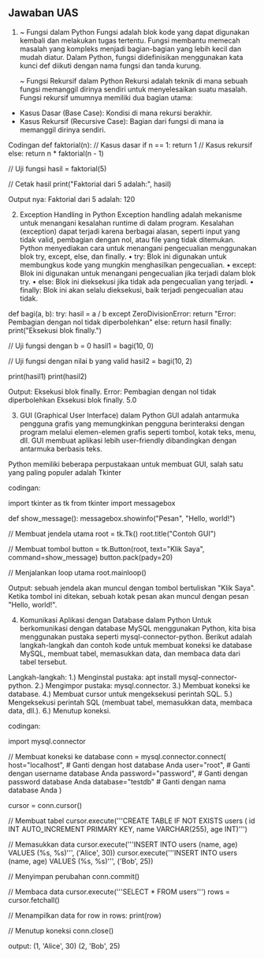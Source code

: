## Jawaban UAS

1. ~ Fungsi dalam Python
   Fungsi adalah blok kode yang dapat digunakan kembali dan melakukan tugas tertentu.
Fungsi membantu memecah masalah yang kompleks menjadi bagian-bagian yang lebih kecil dan mudah diatur.
Dalam Python, fungsi didefinisikan menggunakan kata kunci def diikuti dengan nama fungsi dan tanda kurung.

   ~ Fungsi Rekursif dalam Python
   Rekursi adalah teknik di mana sebuah fungsi memanggil dirinya sendiri untuk menyelesaikan suatu masalah.
Fungsi rekursif umumnya memiliki dua bagian utama:
- Kasus Dasar (Base Case): Kondisi di mana rekursi berakhir.
- Kasus Rekursif (Recursive Case): Bagian dari fungsi di mana ia memanggil dirinya sendiri.

 Codingan
def faktorial(n):
    // Kasus dasar
    if n == 1:
        return 1
    // Kasus rekursif
    else:
        return n * faktorial(n - 1)

// Uji fungsi
hasil = faktorial(5)

// Cetak hasil
print("Faktorial dari 5 adalah:", hasil)

Output nya:
Faktorial dari 5 adalah: 120

2. Exception Handling in Python
   Exception handling adalah mekanisme untuk menangani kesalahan runtime di dalam program.
   Kesalahan (exception) dapat terjadi karena berbagai alasan, seperti input yang tidak valid,
   pembagian dengan nol, atau file yang tidak ditemukan. Python menyediakan cara untuk menangani
   pengecualian menggunakan blok try, except, else, dan finally.
   • try: Blok ini digunakan untuk membungkus kode yang mungkin menghasilkan pengecualian.
   • except: Blok ini digunakan untuk menangani pengecualian jika terjadi dalam blok try.
   • else: Blok ini dieksekusi jika tidak ada pengecualian yang terjadi.
   • finally: Blok ini akan selalu dieksekusi, baik terjadi pengecualian atau tidak.

def bagi(a, b):
    try:
        hasil = a / b
    except ZeroDivisionError:
        return "Error: Pembagian dengan nol tidak diperbolehkan"
    else:
        return hasil
    finally:
        print("Eksekusi blok finally.")

// Uji fungsi dengan b = 0
hasil1 = bagi(10, 0)

// Uji fungsi dengan nilai b yang valid
hasil2 = bagi(10, 2)

print(hasil1)
print(hasil2)

Output:
Eksekusi blok finally.
Error: Pembagian dengan nol tidak diperbolehkan
Eksekusi blok finally.
5.0

3. GUI (Graphical User Interface) dalam Python
   GUI adalah antarmuka pengguna grafis yang memungkinkan pengguna berinteraksi
dengan program melalui elemen-elemen grafis seperti tombol, kotak teks, menu, dll.
GUI membuat aplikasi lebih user-friendly dibandingkan dengan antarmuka berbasis teks.

Python memiliki beberapa perpustakaan untuk membuat GUI, salah satu yang paling populer adalah Tkinter

codingan:

import tkinter as tk
from tkinter import messagebox

def show_message():
    messagebox.showinfo("Pesan", "Hello, world!")

// Membuat jendela utama
root = tk.Tk()
root.title("Contoh GUI")

// Membuat tombol
button = tk.Button(root, text="Klik Saya", command=show_message)
button.pack(pady=20)

// Menjalankan loop utama
root.mainloop()

Output:
sebuah jendela akan muncul dengan tombol
bertuliskan "Klik Saya". Ketika tombol ini ditekan, 
sebuah kotak pesan akan muncul dengan pesan "Hello, world!".

4. Komunikasi Aplikasi dengan Database dalam Python
   Untuk berkomunikasi dengan database MySQL menggunakan Python,
kita bisa menggunakan pustaka seperti mysql-connector-python.
Berikut adalah langkah-langkah dan contoh kode untuk membuat
koneksi ke database MySQL, membuat tabel, memasukkan data,
dan membaca data dari tabel tersebut.

Langkah-langkah:
1.) Menginstal pustaka: apt install mysql-connector-python.
2.) Mengimpor pustaka: mysql.connector.
3.) Membuat koneksi ke database.
4.) Membuat cursor untuk mengeksekusi perintah SQL.
5.) Mengeksekusi perintah SQL (membuat tabel, memasukkan data, membaca data, dll.).
6.) Menutup koneksi.

codingan:

import mysql.connector

// Membuat koneksi ke database
conn = mysql.connector.connect(
    host="localhost",    # Ganti dengan host database Anda
    user="root",         # Ganti dengan username database Anda
    password="password", # Ganti dengan password database Anda
    database="testdb"    # Ganti dengan nama database Anda
)

cursor = conn.cursor()

// Membuat tabel
cursor.execute('''CREATE TABLE IF NOT EXISTS users (
                  id INT AUTO_INCREMENT PRIMARY KEY,
                  name VARCHAR(255),
                  age INT)''')

// Memasukkan data
cursor.execute('''INSERT INTO users (name, age) VALUES (%s, %s)''', ('Alice', 30))
cursor.execute('''INSERT INTO users (name, age) VALUES (%s, %s)''', ('Bob', 25))

// Menyimpan perubahan
conn.commit()

// Membaca data
cursor.execute('''SELECT * FROM users''')
rows = cursor.fetchall()

// Menampilkan data
for row in rows:
    print(row)

// Menutup koneksi
conn.close()

output:
(1, 'Alice', 30)
(2, 'Bob', 25)
